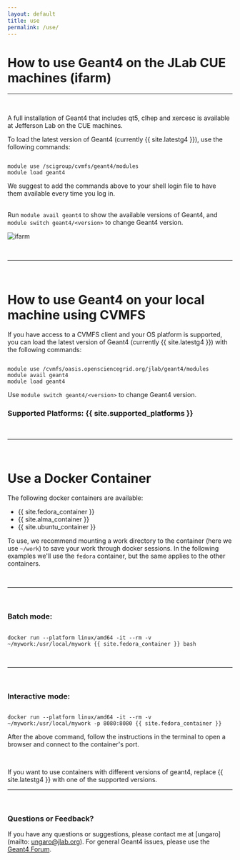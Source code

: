 ```yaml
---
layout: default
title: use 
permalink: /use/
---
```




# How to use Geant4 on the JLab CUE machines (ifarm)

---

<br/>

A full installation of Geant4 that includes qt5, clhep and xercesc is available at Jefferson Lab on the CUE machines.

To load the latest version of Geant4 (currently {{ site.latestg4 }}), use the following commands:

```shell

module use /scigroup/cvmfs/geant4/modules 
module load geant4

```

<div class="info">
	We suggest to add the commands above to your shell login file to have them available every time you log in.
</div>

<br/>

Run `module avail geant4` to show the available versions of Geant4, and `module switch geant4/<version>` to change Geant4 version.


![ifarm](../assets/gifs/ifarm.gif)

<br/>

---

<br/>



# How to use Geant4 on your local machine using CVMFS

If you have access to a CVMFS client and your OS platform is supported, you can load the 
latest version of Geant4 (currently {{ site.latestg4 }}) with the following commands:

```shell

module use /cvmfs/oasis.opensciencegrid.org/jlab/geant4/modules 
module avail geant4
module load geant4

```

Use `module switch geant4/<version>` to change Geant4 version.

### Supported Platforms:  {{ site.supported_platforms }}

<br/>

---

<br/>

# Use a Docker Container

The following docker containers are available:

- {{ site.fedora_container }}
- {{ site.alma_container }}
- {{ site.ubuntu_container }}

To use, we recommend mounting a work directory to the container (here we use `~/work`) to save your work through docker sessions.
In the following examples we'll use the `fedora` container, but the same applies to the other containers.

<br/>


---

<br/>

### Batch mode:

```

docker run --platform linux/amd64 -it --rm -v ~/mywork:/usr/local/mywork {{ site.fedora_container }} bash

```
<br/>


---

<br/>


### Interactive mode:


```

docker run --platform linux/amd64 -it --rm -v ~/mywork:/usr/local/mywork -p 8080:8080 {{ site.fedora_container }}

```

After the above command, follow the instructions in the terminal to open a browser and connect to the container's port.

<br/>

If you want to use containers with different versions of geant4, replace {{ site.latestg4 }} with one of the supported versions. 

---

<br/>


### Questions or Feedback?

If you have any questions or suggestions, please contact me at [ungaro](mailto: ungaro@jlab.org). 
For general Geant4 issues, please use the [Geant4 Forum](https://geant4-forum.web.cern.ch/).

<script src="/g4home/assets/copyCode.js"></script>
